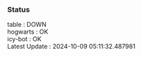 ### Status


table : DOWN  
hogwarts : OK  
icy-bot : OK  
Latest Update : 2024-10-09 05:11:32.487981
